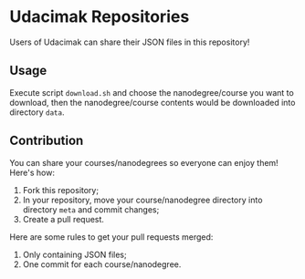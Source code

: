 # Udacimak Repositories

Users of Udacimak can share their JSON files in this repository!

## Usage

Execute script `download.sh` and choose the nanodegree/course you want to download, then the nanodegree/course contents would be downloaded into directory `data`.

## Contribution

You can share your courses/nanodegrees so everyone can enjoy them! Here's how:

1. Fork this repository;
1. In your repository, move your course/nanodegree directory into directory `meta` and commit changes;
1. Create a pull request.

Here are some rules to get your pull requests merged:

1. Only containing JSON files;
1. One commit for each course/nanodegree.
